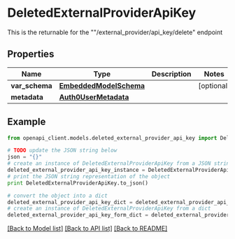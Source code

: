 # DeletedExternalProviderApiKey

This is the returnable for the \"\"/external_provider/api_key/delete\" endpoint

## Properties
Name | Type | Description | Notes
------------ | ------------- | ------------- | -------------
**var_schema** | [**EmbeddedModelSchema**](EmbeddedModelSchema.md) |  | [optional] 
**metadata** | [**Auth0UserMetadata**](Auth0UserMetadata.md) |  | 

## Example

```python
from openapi_client.models.deleted_external_provider_api_key import DeletedExternalProviderApiKey

# TODO update the JSON string below
json = "{}"
# create an instance of DeletedExternalProviderApiKey from a JSON string
deleted_external_provider_api_key_instance = DeletedExternalProviderApiKey.from_json(json)
# print the JSON string representation of the object
print DeletedExternalProviderApiKey.to_json()

# convert the object into a dict
deleted_external_provider_api_key_dict = deleted_external_provider_api_key_instance.to_dict()
# create an instance of DeletedExternalProviderApiKey from a dict
deleted_external_provider_api_key_form_dict = deleted_external_provider_api_key.from_dict(deleted_external_provider_api_key_dict)
```
[[Back to Model list]](../README.md#documentation-for-models) [[Back to API list]](../README.md#documentation-for-api-endpoints) [[Back to README]](../README.md)



